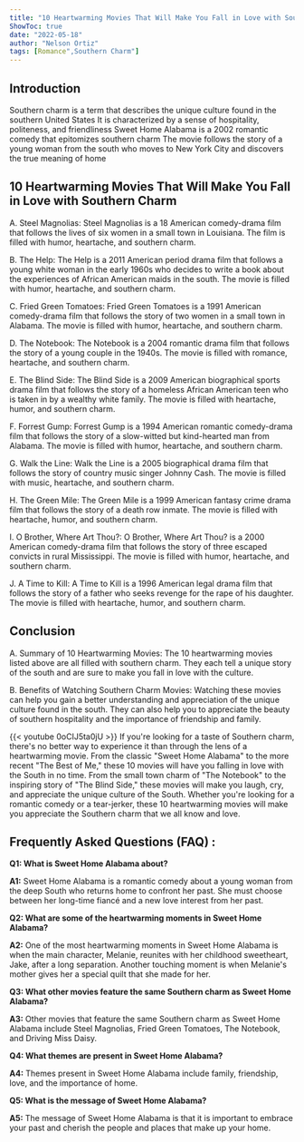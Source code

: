 ```yaml
---
title: "10 Heartwarming Movies That Will Make You Fall in Love with Southern Charm Just Like Sweet Home Alabama!"
ShowToc: true 
date: "2022-05-18"
author: "Nelson Ortiz" 
tags: [Romance",Southern Charm"]
---
```

## Introduction 

Southern charm is a term that describes the unique culture found in the southern United States It is characterized by a sense of hospitality, politeness, and friendliness Sweet Home Alabama is a 2002 romantic comedy that epitomizes southern charm The movie follows the story of a young woman from the south who moves to New York City and discovers the true meaning of home

## 10 Heartwarming Movies That Will Make You Fall in Love with Southern Charm

A. Steel Magnolias: Steel Magnolias is a 18 American comedy-drama film that follows the lives of six women in a small town in Louisiana. The film is filled with humor, heartache, and southern charm. 

B. The Help: The Help is a 2011 American period drama film that follows a young white woman in the early 1960s who decides to write a book about the experiences of African American maids in the south. The movie is filled with humor, heartache, and southern charm.

C. Fried Green Tomatoes: Fried Green Tomatoes is a 1991 American comedy-drama film that follows the story of two women in a small town in Alabama. The movie is filled with humor, heartache, and southern charm.

D. The Notebook: The Notebook is a 2004 romantic drama film that follows the story of a young couple in the 1940s. The movie is filled with romance, heartache, and southern charm.

E. The Blind Side: The Blind Side is a 2009 American biographical sports drama film that follows the story of a homeless African American teen who is taken in by a wealthy white family. The movie is filled with heartache, humor, and southern charm.

F. Forrest Gump: Forrest Gump is a 1994 American romantic comedy-drama film that follows the story of a slow-witted but kind-hearted man from Alabama. The movie is filled with humor, heartache, and southern charm.

G. Walk the Line: Walk the Line is a 2005 biographical drama film that follows the story of country music singer Johnny Cash. The movie is filled with music, heartache, and southern charm.

H. The Green Mile: The Green Mile is a 1999 American fantasy crime drama film that follows the story of a death row inmate. The movie is filled with heartache, humor, and southern charm.

I. O Brother, Where Art Thou?: O Brother, Where Art Thou? is a 2000 American comedy-drama film that follows the story of three escaped convicts in rural Mississippi. The movie is filled with humor, heartache, and southern charm.

J. A Time to Kill: A Time to Kill is a 1996 American legal drama film that follows the story of a father who seeks revenge for the rape of his daughter. The movie is filled with heartache, humor, and southern charm.

## Conclusion

A. Summary of 10 Heartwarming Movies: The 10 heartwarming movies listed above are all filled with southern charm. They each tell a unique story of the south and are sure to make you fall in love with the culture.

B. Benefits of Watching Southern Charm Movies: Watching these movies can help you gain a better understanding and appreciation of the unique culture found in the south. They can also help you to appreciate the beauty of southern hospitality and the importance of friendship and family.

{{< youtube 0oCIJ5ta0jU >}} 
If you're looking for a taste of Southern charm, there's no better way to experience it than through the lens of a heartwarming movie. From the classic "Sweet Home Alabama" to the more recent "The Best of Me," these 10 movies will have you falling in love with the South in no time. From the small town charm of "The Notebook" to the inspiring story of "The Blind Side," these movies will make you laugh, cry, and appreciate the unique culture of the South. Whether you're looking for a romantic comedy or a tear-jerker, these 10 heartwarming movies will make you appreciate the Southern charm that we all know and love.

## Frequently Asked Questions (FAQ) :
**Q1: What is Sweet Home Alabama about?**

**A1:** Sweet Home Alabama is a romantic comedy about a young woman from the deep South who returns home to confront her past. She must choose between her long-time fiancé and a new love interest from her past. 

**Q2: What are some of the heartwarming moments in Sweet Home Alabama?**

**A2:** One of the most heartwarming moments in Sweet Home Alabama is when the main character, Melanie, reunites with her childhood sweetheart, Jake, after a long separation. Another touching moment is when Melanie's mother gives her a special quilt that she made for her. 

**Q3: What other movies feature the same Southern charm as Sweet Home Alabama?**

**A3:** Other movies that feature the same Southern charm as Sweet Home Alabama include Steel Magnolias, Fried Green Tomatoes, The Notebook, and Driving Miss Daisy. 

**Q4: What themes are present in Sweet Home Alabama?**

**A4:** Themes present in Sweet Home Alabama include family, friendship, love, and the importance of home. 

**Q5: What is the message of Sweet Home Alabama?**

**A5:** The message of Sweet Home Alabama is that it is important to embrace your past and cherish the people and places that make up your home.



